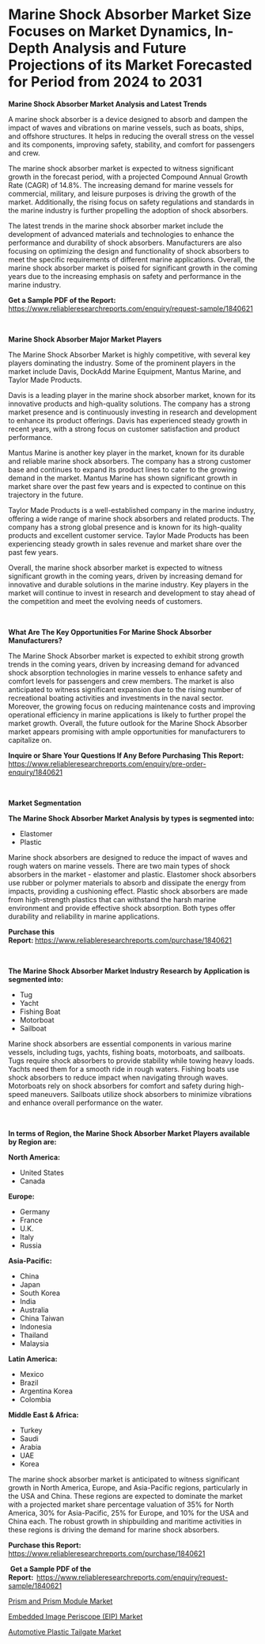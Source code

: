 <p><h1>Marine Shock Absorber Market Size Focuses on Market Dynamics, In-Depth Analysis and Future Projections of its Market Forecasted for Period from 2024 to 2031</h1></p><p><strong>Marine Shock Absorber Market Analysis and Latest Trends</strong></p>
<p><p>A marine shock absorber is a device designed to absorb and dampen the impact of waves and vibrations on marine vessels, such as boats, ships, and offshore structures. It helps in reducing the overall stress on the vessel and its components, improving safety, stability, and comfort for passengers and crew.</p><p>The marine shock absorber market is expected to witness significant growth in the forecast period, with a projected Compound Annual Growth Rate (CAGR) of 14.8%. The increasing demand for marine vessels for commercial, military, and leisure purposes is driving the growth of the market. Additionally, the rising focus on safety regulations and standards in the marine industry is further propelling the adoption of shock absorbers.</p><p>The latest trends in the marine shock absorber market include the development of advanced materials and technologies to enhance the performance and durability of shock absorbers. Manufacturers are also focusing on optimizing the design and functionality of shock absorbers to meet the specific requirements of different marine applications. Overall, the marine shock absorber market is poised for significant growth in the coming years due to the increasing emphasis on safety and performance in the marine industry.</p></p>
<p><strong>Get a Sample PDF of the Report:&nbsp;</strong> <a href="https://www.reliableresearchreports.com/enquiry/request-sample/1840621">https://www.reliableresearchreports.com/enquiry/request-sample/1840621</a></p>
<p>&nbsp;</p>
<p><strong>Marine Shock Absorber Major Market Players</strong></p>
<p><p>The Marine Shock Absorber Market is highly competitive, with several key players dominating the industry. Some of the prominent players in the market include Davis, DockAdd Marine Equipment, Mantus Marine, and Taylor Made Products.</p><p>Davis is a leading player in the marine shock absorber market, known for its innovative products and high-quality solutions. The company has a strong market presence and is continuously investing in research and development to enhance its product offerings. Davis has experienced steady growth in recent years, with a strong focus on customer satisfaction and product performance.</p><p>Mantus Marine is another key player in the market, known for its durable and reliable marine shock absorbers. The company has a strong customer base and continues to expand its product lines to cater to the growing demand in the market. Mantus Marine has shown significant growth in market share over the past few years and is expected to continue on this trajectory in the future.</p><p>Taylor Made Products is a well-established company in the marine industry, offering a wide range of marine shock absorbers and related products. The company has a strong global presence and is known for its high-quality products and excellent customer service. Taylor Made Products has been experiencing steady growth in sales revenue and market share over the past few years.</p><p>Overall, the marine shock absorber market is expected to witness significant growth in the coming years, driven by increasing demand for innovative and durable solutions in the marine industry. Key players in the market will continue to invest in research and development to stay ahead of the competition and meet the evolving needs of customers.</p></p>
<p>&nbsp;</p>
<p><strong>What Are The Key Opportunities For Marine Shock Absorber Manufacturers?</strong></p>
<p><p>The Marine Shock Absorber market is expected to exhibit strong growth trends in the coming years, driven by increasing demand for advanced shock absorption technologies in marine vessels to enhance safety and comfort levels for passengers and crew members. The market is also anticipated to witness significant expansion due to the rising number of recreational boating activities and investments in the naval sector. Moreover, the growing focus on reducing maintenance costs and improving operational efficiency in marine applications is likely to further propel the market growth. Overall, the future outlook for the Marine Shock Absorber market appears promising with ample opportunities for manufacturers to capitalize on.</p></p>
<p><strong>Inquire or Share Your Questions If Any Before Purchasing This Report:</strong> <a href="https://www.reliableresearchreports.com/enquiry/pre-order-enquiry/1840621">https://www.reliableresearchreports.com/enquiry/pre-order-enquiry/1840621</a></p>
<p>&nbsp;</p>
<p><strong>Market Segmentation</strong></p>
<p><strong>The Marine Shock Absorber Market Analysis by types is segmented into:</strong></p>
<p><ul><li>Elastomer</li><li>Plastic</li></ul></p>
<p><p>Marine shock absorbers are designed to reduce the impact of waves and rough waters on marine vessels. There are two main types of shock absorbers in the market - elastomer and plastic. Elastomer shock absorbers use rubber or polymer materials to absorb and dissipate the energy from impacts, providing a cushioning effect. Plastic shock absorbers are made from high-strength plastics that can withstand the harsh marine environment and provide effective shock absorption. Both types offer durability and reliability in marine applications.</p></p>
<p><strong>Purchase this Report:&nbsp;</strong><a href="https://www.reliableresearchreports.com/purchase/1840621">https://www.reliableresearchreports.com/purchase/1840621</a></p>
<p>&nbsp;</p>
<p><strong>The Marine Shock Absorber Market Industry Research by Application is segmented into:</strong></p>
<p><ul><li>Tug</li><li>Yacht</li><li>Fishing Boat</li><li>Motorboat</li><li>Sailboat</li></ul></p>
<p><p>Marine shock absorbers are essential components in various marine vessels, including tugs, yachts, fishing boats, motorboats, and sailboats. Tugs require shock absorbers to provide stability while towing heavy loads. Yachts need them for a smooth ride in rough waters. Fishing boats use shock absorbers to reduce impact when navigating through waves. Motorboats rely on shock absorbers for comfort and safety during high-speed maneuvers. Sailboats utilize shock absorbers to minimize vibrations and enhance overall performance on the water.</p></p>
<p>&nbsp;</p>
<p><strong>In terms of Region, the Marine Shock Absorber Market Players available by Region are:</strong></p>
<p>
    <p> <strong> North America: </strong>
        <ul>
            <li>United States</li>
            <li>Canada</li>
        </ul>
        </p> 
    <p> <strong> Europe: </strong>
        <ul>
            <li>Germany</li>
            <li>France</li>
            <li>U.K.</li>
            <li>Italy</li>
            <li>Russia</li>
        </ul>
        </p> 
    <p> <strong> Asia-Pacific: </strong>
        <ul>
            <li>China</li>
            <li>Japan</li>
            <li>South Korea</li>
            <li>India</li>
            <li>Australia</li>
            <li>China Taiwan</li>
            <li>Indonesia</li>
            <li>Thailand</li>
            <li>Malaysia</li>
        </ul>
        </p> 
    <p> <strong> Latin America: </strong>
        <ul>
            <li>Mexico</li>
            <li>Brazil</li>
            <li>Argentina Korea</li>
            <li>Colombia</li>
        </ul>
        </p> 
    <p> <strong> Middle East & Africa: </strong>
        <ul>
            <li>Turkey</li>
            <li>Saudi</li>
            <li>Arabia</li>
            <li>UAE</li>
            <li>Korea</li>
        </ul>
    </p>
    </p>
<p><p>The marine shock absorber market is anticipated to witness significant growth in North America, Europe, and Asia-Pacific regions, particularly in the USA and China. These regions are expected to dominate the market with a projected market share percentage valuation of 35% for North America, 30% for Asia-Pacific, 25% for Europe, and 10% for the USA and China each. The robust growth in shipbuilding and maritime activities in these regions is driving the demand for marine shock absorbers.</p></p>
<p><strong>Purchase this Report: </strong><a href="https://www.reliableresearchreports.com/purchase/1840621">https://www.reliableresearchreports.com/purchase/1840621</a></p>
<p>&nbsp;<strong>Get a Sample PDF of the Report:&nbsp;&nbsp;</strong><a href="https://www.reliableresearchreports.com/enquiry/request-sample/1840621">https://www.reliableresearchreports.com/enquiry/request-sample/1840621</a></p>
<p><strong></strong></p>
<p><p><a href="https://view.publitas.com/reportprime-1/global-prism-and-prism-module-market-size-and-market-trends-insights-and-projections-from-2023-to-2030/">Prism and Prism Module Market</a></p><p><a href="https://view.publitas.com/reportprime-1/embedded-image-periscope-eip-market-centers-on-aspects-such-as-market-growth-market-share-market-opportunity-and-projected-forecasts-spanning-from-2023-to-2030/">Embedded Image Periscope (EIP) Market</a></p><p><a href="https://view.publitas.com/reportprime-1/automotive-plastic-tailgate-market-furnish-information-about-market-size-market-share-market-dynamics-and-projections-spanning-from-2023-to-2030/">Automotive Plastic Tailgate Market</a></p></p>